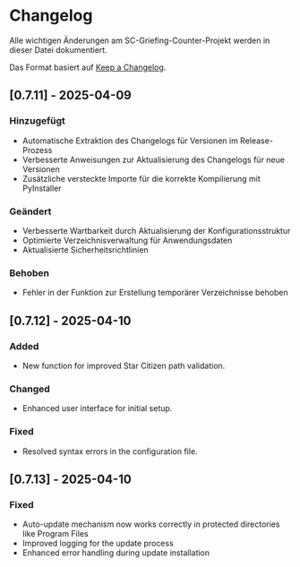 # Changelog

Alle wichtigen Änderungen am SC-Griefing-Counter-Projekt werden in dieser Datei dokumentiert.

Das Format basiert auf [Keep a Changelog](https://keepachangelog.com/de/1.0.0/).

## [0.7.11] - 2025-04-09
### Hinzugefügt
- Automatische Extraktion des Changelogs für Versionen im Release-Prozess
- Verbesserte Anweisungen zur Aktualisierung des Changelogs für neue Versionen
- Zusätzliche versteckte Importe für die korrekte Kompilierung mit PyInstaller

### Geändert
- Verbesserte Wartbarkeit durch Aktualisierung der Konfigurationsstruktur
- Optimierte Verzeichnisverwaltung für Anwendungsdaten
- Aktualisierte Sicherheitsrichtlinien

### Behoben
- Fehler in der Funktion zur Erstellung temporärer Verzeichnisse behoben

## [0.7.12] - 2025-04-10
### Added
- New function for improved Star Citizen path validation.

### Changed
- Enhanced user interface for initial setup.

### Fixed
- Resolved syntax errors in the configuration file.

## [0.7.13] - 2025-04-10
### Fixed
- Auto-update mechanism now works correctly in protected directories like Program Files
- Improved logging for the update process
- Enhanced error handling during update installation